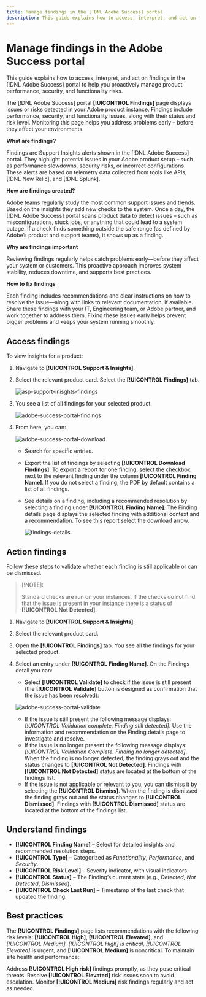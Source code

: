 ```yaml
---
title: Manage findings in the [!DNL Adobe Success] portal 
description: This guide explains how to access, interpret, and act on findings in the [!DNL Adobe Success] Portal to help you proactively manage product performance, security, and functionality risks.
---
```

# Manage findings in the Adobe Success portal

This guide explains how to access, interpret, and act on findings in the [!DNL Adobe Success] portal to help you proactively manage product performance, security, and functionality risks. 

The [!DNL Adobe Success] portal **[!UICONTROL Findings]** page displays issues or risks detected in your Adobe product instance. Findings include performance, security, and functionality issues, along with their status and risk level. Monitoring this page helps you address problems early – before they affect your environments. 

**What are findings?**

Findings are Support Insights alerts shown in the [!DNL Adobe Success] portal. They highlight potential issues in your Adobe product setup – such as performance slowdowns, security risks, or incorrect configurations. These alerts are based on telemetry data collected from tools like APIs, [!DNL New Relic], and [!DNL Splunk].  

**How are findings created?**

Adobe teams regularly study the most common support issues and trends. Based on the insights they add new checks to the system. Once a day, the [!DNL Adobe Success] portal scans product data to detect issues – such as misconfigurations, stuck jobs, or anything that could lead to a system outage. If a check finds something outside the safe range (as defined by Adobe’s product and support teams), it shows up as a finding.  

**Why are findings important**

Reviewing findings regularly helps catch problems early—before they affect your system or customers. This proactive approach improves system stability, reduces downtime, and supports best practices.  

**How to fix findings**

Each finding includes recommendations and clear instructions on how to resolve the issue—along with links to relevant documentation, if available. Share these findings with your IT, Engineering team, or Adobe partner, and work together to address them. Fixing these issues early helps prevent bigger problems and keeps your system running smoothly. 


## Access findings 

To view insights for a product: 

1. Navigate to **[!UICONTROL Support & Insights]**. 
1. Select the relevant product card. Select the **[!UICONTROL Findings]** tab. 

     ![asp-support-inisghts-findings](../../assets/asp-support-inisghts-findings.png)


1. You see a list of all findings for your selected product.

     ![adobe-success-portal-findings](../../assets/adobe-success-portal-findings.png)

1. From here, you can:

     ![adobe-success-portal-download](../../assets/adobe-success-portal-download.png)

    * Search for specific entries. 
    * Export the list of findings by selecting **[!UICONTROL Download Findings]**. To export a report for one finding, select the checkbox next to the relevant finding under the column **[!UICONTROL Finding Name]**. If you do not select a finding, the PDF by default contains a list of all findings.  
    * See details on a finding, including a recommended resolution by selecting a finding under **[!UICONTROL Finding Name]**. The Finding details page displays the selected finding with additional context and a recommendation. To see this report select the download arrow. 


      ![findings-details](../../assets/findings-details.png)

 
## Action findings 

Follow these steps to validate whether each finding is still applicable or can be dismissed. 

>[!NOTE]: 
>
>Standard checks are run on your instances. If the checks do not find that the issue is present in your instance there is a status of **[!UICONTROL Not Detected]**. 

1. Navigate to **[!UICONTROL Support & Insights]**. 
1. Select the relevant product card. 
1. Open the **[!UICONTROL Findings]** tab. You see all the findings for your selected product.  
1. Select an entry under **[!UICONTROL Finding Name]**. On the Findings detail you can: 
    * Select **[!UICONTROL Validate]** to check if the issue is still present (the **[!UICONTROL Validate]** button is designed as confirmation that the issue has been resolved): 

     ![adobe-success-portal-validate](../../assets/adobe-success-portal-validate.png)


   * If the issue is still present the following message displays: *[!UICONTROL Validation complete. Finding still detected]*. Use the information and recommendation on the Finding details page to investigate and resolve.  
   * If the issue is no longer present the following message displays: *[!UICONTROL Validation Complete. Finding no longer detected]*. When the finding is no longer detected, the finding grays out and the status changes to **[!UICONTROL Not Detected]**. Findings with **[!UICONTROL Not Detected]** status are located at the bottom of the findings list.  
   * If the issue is not applicable or relevant to you, you can dismiss it by selecting the **[!UICONTROL Dismiss]**. When the finding is dismissed the finding grays out and the status changes to **[!UICONTROL Dismissed]**.  Findings with **[!UICONTROL Dismissed]** status are located at the bottom of the findings list.  

## Understand findings

* **[!UICONTROL Finding Name]** – Select for detailed insights and recommended resolution steps.  
* **[!UICONTROL Type]** – Categorized as *Functionality*, *Performance*, and *Security*. 
* **[!UICONTROL Risk Level]** – Severity indicator, with visual indicators.  
* **[!UICONTROL Status]** – The Finding’s current state (e.g., *Detected*, *Not Detected*, *Dismissed*). 
* **[!UICONTROL Check Last Run]** – Timestamp of the last check that updated the finding.  


## Best practices

The **[!UICONTROL Findings]** page lists recommendations with the following risk levels: **[!UICONTROL High]**, **[!UICONTROL Elevated]**, and **[!UICONTROL Medium]. *[!UICONTROL High]** is critical, *[!UICONTROL Elevated]** is urgent, and **[!UICONTROL Medium]** is noncritical. To maintain site health and performance: 

Address **[!UICONTROL High risk]** findings promptly, as they pose critical threats. 
Resolve **[!UICONTROL Elevated]** risk issues soon to avoid escalation. 
Monitor **[!UICONTROL Medium]** risk findings regularly and act as needed. 

   


